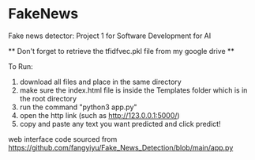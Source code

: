 # FakeNews
Fake news detector: Project 1 for Software Development for AI

** Don't forget to retrieve the tfidfvec.pkl file from my google drive **

To Run:
1. download all files and place in the same directory
2. make sure the index.html file is inside the Templates folder which is in the root directory
3. run the command "python3 app.py"
4. open the http link (such as http://123.0.0.1:5000/)
5. copy and paste any text you want predicted and click predict!




web interface code sourced from https://github.com/fangyiyu/Fake_News_Detection/blob/main/app.py
